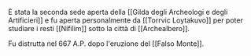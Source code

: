 È stata la seconda sede aperta della [[Gilda degli Archeologi e degli Artificieri]] e fu aperta personalmente da [[Torrvic Loytakuvo]] per poter studiare i resti [[Nifilim]] sotto la città di [[Archealbero]]. 

Fu distrutta nel 667 A.P. dopo l'eruzione del [[Falso Monte]]. 
